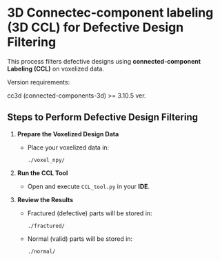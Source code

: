 # 3D Connectec-component labeling (3D CCL) for Defective Design Filtering

This process filters defective designs using **connected-component Labeling (CCL)** on voxelized data.

Version requirements:

cc3d (connected-components-3d) >= 3.10.5 ver.


## Steps to Perform Defective Design Filtering

1. **Prepare the Voxelized Design Data**  
   - Place your voxelized data in:
     ```
     ./voxel_npy/
     ```

2. **Run the CCL Tool**  
   - Open and execute `CCL_tool.py` in your **IDE**.

3. **Review the Results**  
   - Fractured (defective) parts will be stored in:
     ```
     ./fractured/
     ```
   - Normal (valid) parts will be stored in:
     ```
     ./normal/
     ```
